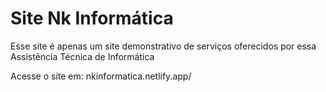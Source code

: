 <h1>Site Nk Informática</h1>
Esse site é apenas um site demonstrativo de serviços oferecidos por essa Assistência Técnica de Informática

Acesse o site em:
nkinformatica.netlify.app/
